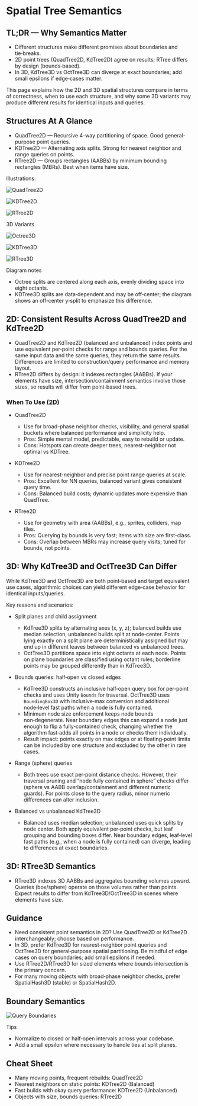 # Spatial Tree Semantics

## TL;DR — Why Semantics Matter

- Different structures make different promises about boundaries and tie‑breaks.
- 2D point trees (QuadTree2D, KdTree2D) agree on results; RTree differs by design (bounds‑based).
- In 3D, KdTree3D vs OctTree3D can diverge at exact boundaries; add small epsilons if edge‑cases matter.

This page explains how the 2D and 3D spatial structures compare in terms of correctness, when to use each structure, and why some 3D variants may produce different results for identical inputs and queries.

## Structures At A Glance

- QuadTree2D — Recursive 4-way partitioning of space. Good general-purpose point queries.
- KDTree2D — Alternating axis splits. Strong for nearest neighbor and range queries on points.
- RTree2D — Groups rectangles (AABBs) by minimum bounding rectangles (MBRs). Best when items have size.

Illustrations:

![QuadTree2D](Images/quadtree_2d.svg)

![KDTree2D](Images/kdtree_2d.svg)

![RTree2D](Images/rtree_2d.svg)

3D Variants

![Octree3D](Images/octree_3d.svg)

![KDTree3D](Images/kdtree_3d.svg)

![RTree3D](Images/rtree_3d.svg)

Diagram notes

- Octree splits are centered along each axis, evenly dividing space into eight octants.
- KDTree3D splits are data‑dependent and may be off‑center; the diagram shows an off‑center y‑split to emphasize this difference.

## 2D: Consistent Results Across QuadTree2D and KdTree2D

- QuadTree2D and KdTree2D (balanced and unbalanced) index points and use equivalent per‑point checks for range and bounds queries. For the same input data and the same queries, they return the same results. Differences are limited to construction/query performance and memory layout.
- RTree2D differs by design: it indexes rectangles (AABBs). If your elements have size, intersection/containment semantics involve those sizes, so results will differ from point‑based trees.

### When To Use (2D)

- QuadTree2D
  - Use for broad-phase neighbor checks, visibility, and general spatial buckets where balanced performance and simplicity help.
  - Pros: Simple mental model, predictable, easy to rebuild or update.
  - Cons: Hotspots can create deeper trees; nearest-neighbor not optimal vs KDTree.

- KDTree2D
  - Use for nearest-neighbor and precise point range queries at scale.
  - Pros: Excellent for NN queries, balanced variant gives consistent query time.
  - Cons: Balanced build costs; dynamic updates more expensive than QuadTree.

- RTree2D
  - Use for geometry with area (AABBs), e.g., sprites, colliders, map tiles.
  - Pros: Querying by bounds is very fast; items with size are first-class.
  - Cons: Overlap between MBRs may increase query visits; tuned for bounds, not points.

## 3D: Why KdTree3D and OctTree3D Can Differ

While KdTree3D and OctTree3D are both point‑based and target equivalent use cases, algorithmic choices can yield different edge‑case behavior for identical inputs/queries.

Key reasons and scenarios:

- Split planes and child assignment
  - KdTree3D splits by alternating axes (x, y, z); balanced builds use median selection, unbalanced builds split at node‑center. Points lying exactly on a split plane are deterministically assigned but may end up in different leaves between balanced vs unbalanced trees.
  - OctTree3D partitions space into eight octants at each node. Points on plane boundaries are classified using octant rules; borderline points may be grouped differently than in KdTree3D.

- Bounds queries: half‑open vs closed edges
  - KdTree3D constructs an inclusive half‑open query box for per‑point checks and uses Unity `Bounds` for traversal. OctTree3D uses `BoundingBox3D` with inclusive‑max conversion and additional node‑level fast paths when a node is fully contained.
  - Minimum node size enforcement keeps node bounds non‑degenerate. Near boundary edges this can expand a node just enough to flip a fully‑contained check, changing whether the algorithm fast‑adds all points in a node or checks them individually.
  - Result impact: points exactly on max edges or at floating‑point limits can be included by one structure and excluded by the other in rare cases.

- Range (sphere) queries
  - Both trees use exact per‑point distance checks. However, their traversal pruning and “node fully contained in sphere” checks differ (sphere vs AABB overlap/containment and different numeric guards). For points close to the query radius, minor numeric differences can alter inclusion.

- Balanced vs unbalanced KdTree3D
  - Balanced uses median selection; unbalanced uses quick splits by node center. Both apply equivalent per‑point checks, but leaf grouping and bounding boxes differ. Near boundary edges, leaf‑level fast paths (e.g., when a node is fully contained) can diverge, leading to differences at exact boundaries.

## 3D: RTree3D Semantics

- RTree3D indexes 3D AABBs and aggregates bounding volumes upward. Queries (box/sphere) operate on those volumes rather than points. Expect results to differ from KdTree3D/OctTree3D in scenes where elements have size.

## Guidance

- Need consistent point semantics in 2D? Use QuadTree2D or KdTree2D interchangeably; choose based on performance.
- In 3D, prefer KdTree3D for nearest‑neighbor point queries and OctTree3D for general‑purpose spatial partitioning. Be mindful of edge cases on query boundaries; add small epsilons if needed.
- Use RTree2D/RTree3D for sized elements where bounds intersection is the primary concern.
- For many moving objects with broad‑phase neighbor checks, prefer SpatialHash3D (stable) or SpatialHash2D.

## Boundary Semantics

![Query Boundaries](Images/query_boundaries.svg)

Tips

- Normalize to closed or half‑open intervals across your codebase.
- Add a small epsilon where necessary to handle ties at split planes.

## Cheat Sheet

- Many moving points, frequent rebuilds: QuadTree2D
- Nearest neighbors on static points: KDTree2D (Balanced)
- Fast builds with okay query performance: KDTree2D (Unbalanced)
- Objects with size, bounds queries: RTree2D
